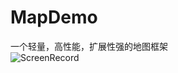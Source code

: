 # MapDemo
一个轻量，高性能，扩展性强的地图框架   
![ScreenRecord](https://github.com/Jiandanlangman/MapDemo/blob/master/screenrecord.gif)
